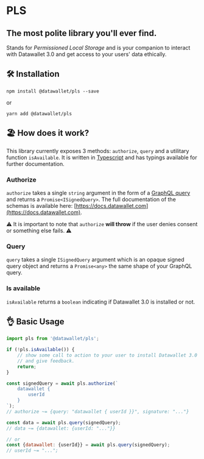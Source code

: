 # PLS
## The most polite library you'll ever find.

Stands for _Permissioned Local Storage_ and is your companion to interact with Datawallet 3.0 and get access to your users' data ethically.

## 🛠 Installation

```
npm install @datawallet/pls --save
```
or
```
yarn add @datawallet/pls
```

## 🏖 How does it work?

This library currently exposes 3 methods: `authorize`, `query` and a utilitary function `isAvailable`. It is written in [Typescript](https://www.typescriptlang.org/) and has typings available for further documentation.

### Authorize

`authorize` takes a single `string` argument in the form of a [GraphQL query](https://graphql.org/learn/) and returns a `Promise<ISignedQuery>`. The full documentation of the schemas is available here: [https://docs.datawallet.com](https://docs.datawallet.com).

⚠️ It is important to note that `authorize` **will throw** if the user denies consent or something else fails. ⚠️

### Query

`query` takes a single `ISignedQuery` argument which is an opaque signed query object and returns a `Promise<any>` the same shape of your GraphQL query.

### Is available

`isAvailable` returns a `boolean` indicating if Datawallet 3.0 is installed or not.

## 👌 Basic Usage

```js
import pls from '@datawallet/pls';

if (!pls.isAvailable()) {
    // show some call to action to your user to install Datawallet 3.0
    // and give feedback.
    return;
}

const signedQuery = await pls.authorize(`
    datawallet {
        userId
    }
`);
// authorize ~= {query: "datawallet { userId }}", signature: "..."}

const data = await pls.query(signedQuery);
// data ~= {datawallet: {userId: "..."}}

// or
const {datawallet: {userId}} = await pls.query(signedQuery);
// userId ~= "...";
```
